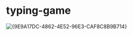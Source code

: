 # typing-game
![{9E9A17DC-4862-4E52-96E3-CAF8C8B9B714}](https://github.com/user-attachments/assets/5bafcf08-844f-41d1-ac88-1f7a342646c1)
